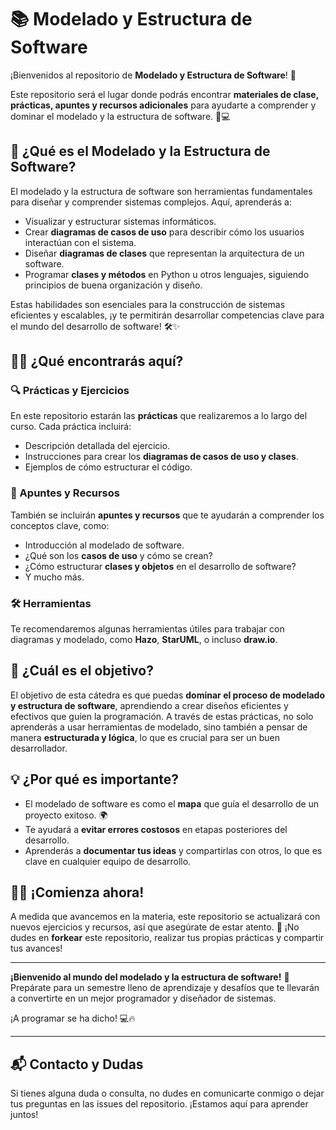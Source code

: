 # 📚 Modelado y Estructura de Software

¡Bienvenidos al repositorio de **Modelado y Estructura de Software**! 🎉

Este repositorio será el lugar donde podrás encontrar **materiales de clase, prácticas, apuntes y recursos adicionales** para ayudarte a comprender y dominar el modelado y la estructura de software. 📘💻

## 🚀 ¿Qué es el Modelado y la Estructura de Software?

El modelado y la estructura de software son herramientas fundamentales para diseñar y comprender sistemas complejos. Aquí, aprenderás a:

- Visualizar y estructurar sistemas informáticos.
- Crear **diagramas de casos de uso** para describir cómo los usuarios interactúan con el sistema.
- Diseñar **diagramas de clases** que representan la arquitectura de un software.
- Programar **clases y métodos** en Python u otros lenguajes, siguiendo principios de buena organización y diseño.

Estas habilidades son esenciales para la construcción de sistemas eficientes y escalables, ¡y te permitirán desarrollar competencias clave para el mundo del desarrollo de software! 🛠️✨

## 🏋️‍♂️ ¿Qué encontrarás aquí?

### 🔍 Prácticas y Ejercicios

En este repositorio estarán las **prácticas** que realizaremos a lo largo del curso. Cada práctica incluirá:

- Descripción detallada del ejercicio.
- Instrucciones para crear los **diagramas de casos de uso y clases**.
- Ejemplos de cómo estructurar el código.

### 📖 Apuntes y Recursos

También se incluirán **apuntes y recursos** que te ayudarán a comprender los conceptos clave, como:

- Introducción al modelado de software.
- ¿Qué son los **casos de uso** y cómo se crean?
- ¿Cómo estructurar **clases y objetos** en el desarrollo de software?
- Y mucho más.

### 🛠️ Herramientas

Te recomendaremos algunas herramientas útiles para trabajar con diagramas y modelado, como **Hazo**, **StarUML**, o incluso **draw.io**.

## 🎯 ¿Cuál es el objetivo?

El objetivo de esta cátedra es que puedas **dominar el proceso de modelado y estructura de software**, aprendiendo a crear diseños eficientes y efectivos que guíen la programación. A través de estas prácticas, no solo aprenderás a usar herramientas de modelado, sino también a pensar de manera **estructurada y lógica**, lo que es crucial para ser un buen desarrollador.

## 💡 ¿Por qué es importante?

- El modelado de software es como el **mapa** que guía el desarrollo de un proyecto exitoso. 🌍
- Te ayudará a **evitar errores costosos** en etapas posteriores del desarrollo.
- Aprenderás a **documentar tus ideas** y compartirlas con otros, lo que es clave en cualquier equipo de desarrollo.

## 👩‍💻 ¡Comienza ahora!

A medida que avancemos en la materia, este repositorio se actualizará con nuevos ejercicios y recursos, así que asegúrate de estar atento. 🚀 ¡No dudes en **forkear** este repositorio, realizar tus propias prácticas y compartir tus avances!

---

**¡Bienvenido al mundo del modelado y la estructura de software!** 🌟 Prepárate para un semestre lleno de aprendizaje y desafíos que te llevarán a convertirte en un mejor programador y diseñador de sistemas. 

¡A programar se ha dicho! 💻🔥

---

## 📬 Contacto y Dudas

Si tienes alguna duda o consulta, no dudes en comunicarte conmigo o dejar tus preguntas en las issues del repositorio. ¡Estamos aquí para aprender juntos!
